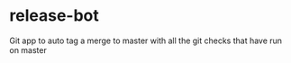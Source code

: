 # release-bot
Git app to auto tag a merge to master with all the git checks  that have run on master

